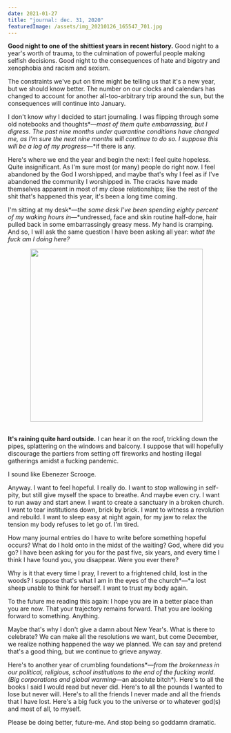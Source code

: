 ```yaml
---
date: 2021-01-27
title: "journal: dec. 31, 2020"
featuredImage: /assets/img_20210126_165547_701.jpg
---
```

**Good night to one of the shittiest years in recent history.** Good night to a year's worth of trauma, to the culmination of powerful people making selfish decisions. Good night to the consequences of hate and bigotry and xenophobia and racism and sexism.

The constraints we've put on time might be telling us that it's a new year, but we should know better. The number on our clocks and calendars has changed to account for another all-too-arbitrary trip around the sun, but the consequences will continue into January.

I don't know why I decided to start journaling. I was flipping through some old notebooks and thoughts*—*most of them quite embarrassing, but I digress. The past nine months under quarantine conditions have changed me, as I'm sure the next nine months will continue to do so. I suppose this will be a log of my progress*—*if there is any. 

Here's where we end the year and begin the next: I feel quite hopeless. Quite insignificant. As I'm sure most (or many) people do right now. I feel abandoned by the God I worshipped, and maybe that's why I feel as if I've abandoned the community I worshipped in. The cracks have made themselves apparent in most of my close relationships; like the rest of the shit that's happened this year, it's been a long time coming.

I'm sitting at my desk*—*the same desk I've been spending eighty percent of my waking hours in*—*undressed, face and skin routine half-done, hair pulled back in some embarrassingly greasy mess. My hand is cramping. And so, I will ask the same question I have been asking all year: *what the fuck am I doing here?*

<img src="/assets/pxl_20201107_235547478.jpg" width="400" style="display: block; margin-left: auto; margin-right: auto; max-width: 100%"/>
<br/>

**It's raining quite hard outside.** I can hear it on the roof, trickling down the pipes, splattering on the windows and balcony. I suppose that will hopefully discourage the partiers from setting off fireworks and hosting illegal gatherings amidst a fucking pandemic. 

I sound like Ebenezer Scrooge.

Anyway. I want to feel hopeful. I really do. I want to stop wallowing in self-pity, but still give myself the space to breathe. And maybe even cry. I want to run away and start anew. I want to create a sanctuary in a broken church. I want to tear institutions down, brick by brick. I want to witness a revolution and rebuild. I want to sleep easy at night again, for my jaw to relax the tension my body refuses to let go of. I'm tired.

How many journal entries do I have to write before something hopeful occurs? What do I hold onto in the midst of the waiting? God, where did you go? I have been asking for you for the past five, six years, and every time I think I have found you, you disappear. Were you ever there?

Why is it that every time I pray, I revert to a frightened child, lost in the woods? I suppose that's what I am in the eyes of the church*—*a lost sheep unable to think for herself. I want to trust my body again.

To the future me reading this again: I hope you are in a better place than you are now. That your trajectory remains forward. That you are looking forward to something. Anything.

Maybe that's why I don't give a damn about New Year's. What is there to celebrate? We can make all the resolutions we want, but come December, we realize nothing happened the way we planned. We can say and pretend that's a good thing, but we continue to grieve anyway.

Here's to another year of crumbling foundations*—*from the brokenness in our political, religious, school institutions to the end of the fucking world. (Big corporations and global warming*—an absolute bitch*). Here's to all the books I said I would read but never did. Here's to all the pounds I wanted to lose but never will. Here's to all the friends I never made and all the friends that I have lost. Here's a big fuck you to the universe or to whatever god(s) and most of all, to myself.

Please be doing better, future-me. And stop being so goddamn dramatic.